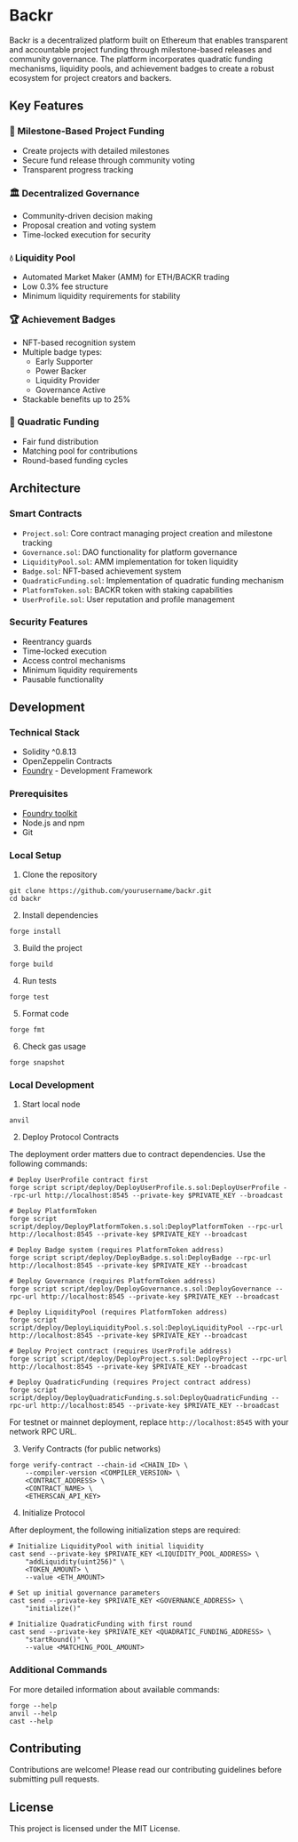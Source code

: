 # Backr

Backr is a decentralized platform built on Ethereum that enables transparent and accountable project funding through milestone-based releases and community governance. The platform incorporates quadratic funding mechanisms, liquidity pools, and achievement badges to create a robust ecosystem for project creators and backers.

## Key Features

### 🎯 Milestone-Based Project Funding
- Create projects with detailed milestones
- Secure fund release through community voting
- Transparent progress tracking

### 🏛 Decentralized Governance
- Community-driven decision making
- Proposal creation and voting system
- Time-locked execution for security

### 💧 Liquidity Pool
- Automated Market Maker (AMM) for ETH/BACKR trading
- Low 0.3% fee structure
- Minimum liquidity requirements for stability

### 🏆 Achievement Badges
- NFT-based recognition system
- Multiple badge types:
  - Early Supporter
  - Power Backer
  - Liquidity Provider
  - Governance Active
- Stackable benefits up to 25%

### 💫 Quadratic Funding
- Fair fund distribution
- Matching pool for contributions
- Round-based funding cycles

## Architecture

### Smart Contracts

- `Project.sol`: Core contract managing project creation and milestone tracking
- `Governance.sol`: DAO functionality for platform governance
- `LiquidityPool.sol`: AMM implementation for token liquidity
- `Badge.sol`: NFT-based achievement system
- `QuadraticFunding.sol`: Implementation of quadratic funding mechanism
- `PlatformToken.sol`: BACKR token with staking capabilities
- `UserProfile.sol`: User reputation and profile management

### Security Features
- Reentrancy guards
- Time-locked execution
- Access control mechanisms
- Minimum liquidity requirements
- Pausable functionality

## Development

### Technical Stack

- Solidity ^0.8.13
- OpenZeppelin Contracts
- [Foundry](https://book.getfoundry.sh/) - Development Framework

### Prerequisites

- [Foundry toolkit](https://book.getfoundry.sh/getting-started/installation)
- Node.js and npm
- Git

### Local Setup

1. Clone the repository
```shell
git clone https://github.com/yourusername/backr.git
cd backr
```

2. Install dependencies
```shell
forge install
```

3. Build the project
```shell
forge build
```

4. Run tests
```shell
forge test
```

5. Format code
```shell
forge fmt
```

6. Check gas usage
```shell
forge snapshot
```

### Local Development

1. Start local node
```shell
anvil
```

2. Deploy Protocol Contracts

The deployment order matters due to contract dependencies. Use the following commands:

```shell
# Deploy UserProfile contract first
forge script script/deploy/DeployUserProfile.s.sol:DeployUserProfile --rpc-url http://localhost:8545 --private-key $PRIVATE_KEY --broadcast

# Deploy PlatformToken
forge script script/deploy/DeployPlatformToken.s.sol:DeployPlatformToken --rpc-url http://localhost:8545 --private-key $PRIVATE_KEY --broadcast

# Deploy Badge system (requires PlatformToken address)
forge script script/deploy/DeployBadge.s.sol:DeployBadge --rpc-url http://localhost:8545 --private-key $PRIVATE_KEY --broadcast

# Deploy Governance (requires PlatformToken address)
forge script script/deploy/DeployGovernance.s.sol:DeployGovernance --rpc-url http://localhost:8545 --private-key $PRIVATE_KEY --broadcast

# Deploy LiquidityPool (requires PlatformToken address)
forge script script/deploy/DeployLiquidityPool.s.sol:DeployLiquidityPool --rpc-url http://localhost:8545 --private-key $PRIVATE_KEY --broadcast

# Deploy Project contract (requires UserProfile address)
forge script script/deploy/DeployProject.s.sol:DeployProject --rpc-url http://localhost:8545 --private-key $PRIVATE_KEY --broadcast

# Deploy QuadraticFunding (requires Project contract address)
forge script script/deploy/DeployQuadraticFunding.s.sol:DeployQuadraticFunding --rpc-url http://localhost:8545 --private-key $PRIVATE_KEY --broadcast
```

For testnet or mainnet deployment, replace `http://localhost:8545` with your network RPC URL.

3. Verify Contracts (for public networks)
```shell
forge verify-contract --chain-id <CHAIN_ID> \
    --compiler-version <COMPILER_VERSION> \
    <CONTRACT_ADDRESS> \
    <CONTRACT_NAME> \
    <ETHERSCAN_API_KEY>
```

4. Initialize Protocol

After deployment, the following initialization steps are required:

```shell
# Initialize LiquidityPool with initial liquidity
cast send --private-key $PRIVATE_KEY <LIQUIDITY_POOL_ADDRESS> \
    "addLiquidity(uint256)" \
    <TOKEN_AMOUNT> \
    --value <ETH_AMOUNT>

# Set up initial governance parameters
cast send --private-key $PRIVATE_KEY <GOVERNANCE_ADDRESS> \
    "initialize()" 

# Initialize QuadraticFunding with first round
cast send --private-key $PRIVATE_KEY <QUADRATIC_FUNDING_ADDRESS> \
    "startRound()" \
    --value <MATCHING_POOL_AMOUNT>
```

### Additional Commands

For more detailed information about available commands:
```shell
forge --help
anvil --help
cast --help
```

## Contributing

Contributions are welcome! Please read our contributing guidelines before submitting pull requests.

## License

This project is licensed under the MIT License.
